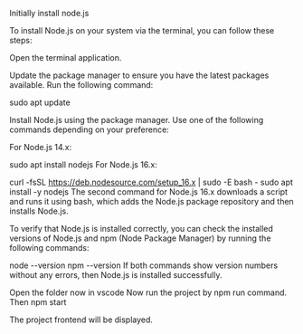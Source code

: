 Initially install node.js








To install Node.js on your system via the terminal, you can follow these steps:



Open the terminal application.

Update the package manager to ensure you have the latest packages available. Run the following command:



sudo apt update

Install Node.js using the package manager. Use one of the following commands depending on your preference:

For Node.js 14.x:



sudo apt install nodejs
For Node.js 16.x:



curl -fsSL https://deb.nodesource.com/setup_16.x | sudo -E bash -
sudo apt install -y nodejs
The second command for Node.js 16.x downloads a script and runs it using bash, which adds the Node.js package repository and then installs Node.js.

To verify that Node.js is installed correctly, you can check the installed versions of Node.js and npm (Node Package Manager) by running the following commands:



node --version
npm --version
If both commands show version numbers without any errors, then Node.js is installed successfully.

Open the folder now in vscode
Now run the project by npm run command.
Then npm start

The project frontend will be displayed.
